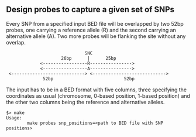 ## Design probes to capture a given set of SNPs

Every SNP from a specified input BED file will be overlapped by two 52bp probes,
one carrying a reference allele (R) and the second carrying an alternative allele (A).
Two more probes will be flanking the site without any overlap.

```
                              SNC
                     26bp      |      25bp
             <-----------------R---------------->
             <-----------------A---------------->
 <----------------------------> <---------------------------->
              52bp                           52bp
```

The input has to be in a BED format with five columns, three specifying the coordinates
as usual (chromosome, 0-based position, 1-based position) and the other two columns being
the reference and alternative alleles.

```
$> make
Usage:
        make probes snp_positions=<path to BED file with SNP positions>
```
